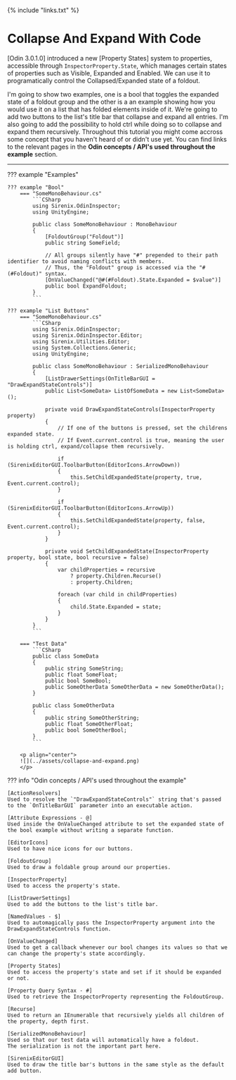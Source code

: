{% include "links.txt" %}

# Collapse And Expand With Code

[Odin 3.0.1.0] introduced a new [Property States] system to properties, accessible through `InspectorProperty.State`, which manages certain states of properties such as Visible, Expanded and Enabled.
We can use it to programatically control the Collapsed/Expanded state of a foldout.

I'm going to show two examples, one is a bool that toggles the expanded state of a foldout group and the other is a an example showing how you would use it on a list that has folded elements inside of it.
We're going to add two buttons to the list's title bar that collapse and expand all entries.
I'm also going to add the possibility to hold <key>ctrl</key> while doing so to collapse and expand them recursively.
	Throughout this tutorial you might come accross some concept that you haven't heard of or didn't use yet. You can find links to the relevant pages in the **Odin concepts / API's used throughout the example** section.

---

??? example "Examples"

	??? example "Bool"
		=== "SomeMonoBehaviour.cs"
			```CSharp
			using Sirenix.OdinInspector;
			using UnityEngine;

			public class SomeMonoBehaviour : MonoBehaviour
			{
				[FoldoutGroup("Foldout")]
				public string SomeField;

				// All groups silently have "#" prepended to their path identifier to avoid naming conflicts with members.
				// Thus, the "Foldout" group is accessed via the "#(#Foldout)" syntax.
				[OnValueChanged("@#(#Foldout).State.Expanded = $value")]
				public bool ExpandFoldout;
			}
			```
	
	??? example "List Buttons"
		=== "SomeMonoBehaviour.cs"
			```CSharp
			using Sirenix.OdinInspector;
			using Sirenix.OdinInspector.Editor;
			using Sirenix.Utilities.Editor;
			using System.Collections.Generic;
			using UnityEngine;

			public class SomeMonoBehaviour : SerializedMonoBehaviour
			{
				[ListDrawerSettings(OnTitleBarGUI = "DrawExpandStateControls")]
				public List<SomeData> ListOfSomeData = new List<SomeData>();

				private void DrawExpandStateControls(InspectorProperty property)
				{
					// If one of the buttons is pressed, set the childrens expanded state.
					// If Event.current.control is true, meaning the user is holding ctrl, expand/collapse them recursively.

					if (SirenixEditorGUI.ToolbarButton(EditorIcons.ArrowDown))
					{
						this.SetChildExpandedState(property, true, Event.current.control);
					}
					
					if (SirenixEditorGUI.ToolbarButton(EditorIcons.ArrowUp))
					{
						this.SetChildExpandedState(property, false, Event.current.control);
					}
				}

				private void SetChildExpandedState(InspectorProperty property, bool state, bool recursive = false)
				{
					var childProperties = recursive 
						? property.Children.Recurse() 
						: property.Children;

					foreach (var child in childProperties)
					{
						child.State.Expanded = state;
					}
				}
			}
			```
		
		=== "Test Data"
			```CSharp
			public class SomeData
			{
				public string SomeString;
				public float SomeFloat;
				public bool SomeBool;
				public SomeOtherData SomeOtherData = new SomeOtherData();
			}

			public class SomeOtherData
			{
				public string SomeOtherString;
				public float SomeOtherFloat;
				public bool SomeOtherBool;
			}
			```

		<p align="center">
		![](../assets/collapse-and-expand.png)
		</p>

??? info "Odin concepts / API's used throughout the example"

	[ActionResolvers]  
	Used to resolve the `"DrawExpandStateControls"` string that's passed to the `OnTitleBarGUI` parameter into an executable action.

	[Attribute Expressions - @]  
	Used inside the OnValueChanged attribute to set the expanded state of the bool example without writing a separate function.

	[EditorIcons]  
	Used to have nice icons for our buttons.

	[FoldoutGroup]  
	Used to draw a foldable group around our properties.

	[InspectorProperty]  
	Used to access the property's state.

	[ListDrawerSettings]  
	Used to add the buttons to the list's title bar.

	[NamedValues - $]  
	Used to automagically pass the InspectorProperty argument into the DrawExpandStateControls function.

	[OnValueChanged]  
	Used to get a callback whenever our bool changes its values so that we can change the property's state accordingly.

	[Property States]  
	Used to access the property's state and set if it should be expanded or not.
	
	[Property Query Syntax - #]  
	Used to retrieve the InspectorProperty representing the FoldoutGroup.

	[Recurse]  
	Used to return an IEnumerable that recursively yields all children of the property, depth first.

	[SerializedMonoBehaviour]  
	Used so that our test data will automatically have a foldout.
	The serialization is not the important part here.

	[SirenixEditorGUI]  
	Used to draw the title bar's buttons in the same style as the default add button.
